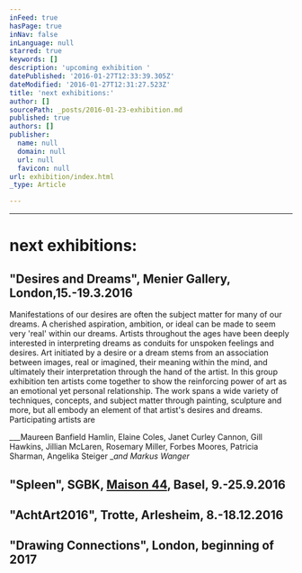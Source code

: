 ```yaml
---
inFeed: true
hasPage: true
inNav: false
inLanguage: null
starred: true
keywords: []
description: 'upcoming exhibition '
datePublished: '2016-01-27T12:33:39.305Z'
dateModified: '2016-01-27T12:31:27.523Z'
title: 'next exhibitions:'
author: []
sourcePath: _posts/2016-01-23-exhibition.md
published: true
authors: []
publisher:
  name: null
  domain: null
  url: null
  favicon: null
url: exhibition/index.html
_type: Article

---
```

****

# next exhibitions:

## "Desires and Dreams", Menier Gallery, London,15.-19.3.2016

Manifestations of our desires are often the
subject matter for many of our dreams. A cherished aspiration, ambition, or
ideal can be made to seem very 'real' within our dreams. Artists throughout the
ages have been deeply interested in interpreting dreams as conduits for
unspoken feelings and desires. Art initiated by a desire or a dream stems from
an association between images, real or imagined, their meaning within the mind,
and ultimately their interpretation through the hand of the artist. In this
group exhibition ten artists come together to show the reinforcing power of art
as an emotional yet personal relationship. The work spans a wide variety of
techniques, concepts, and subject matter through painting, sculpture and more,
but all embody an element of that artist's desires and dreams. Participating
artists are 

___Maureen Banfield Hamlin, Elaine Coles, Janet Curley Cannon, Gill
Hawkins, Jillian McLaren, Rosemary Miller, Forbes Moores, Patricia Sharman,
Angelika Steiger __and Markus Wanger_

## "Spleen", SGBK, [Maison 44][0], Basel, 9.-25.9.2016

## "AchtArt2016", Trotte, Arlesheim, 8.-18.12.2016

## "Drawing Connections", London, beginning of 2017

[0]: http://www.maison44.ch/index.html